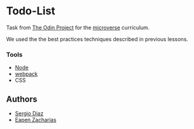 # Todo-List
Task from [The Odin Project](https://www.theodinproject.com/courses/javascript/lessons/todo-list) for the [microverse](https://www.microverse.org/) curriculum.

We used the the best practices techniques described in previous lessons. 


### Tools
* [Node](https://docs.npmjs.com/downloading-and-installing-node-js-and-npm)
* [webpack](https://webpack.js.org/)
* CSS
## Authors
* [Sergio Diaz](https://github.com/serdg0)
* [Eapen Zacharias](https://github.com/eapenzacharias)
